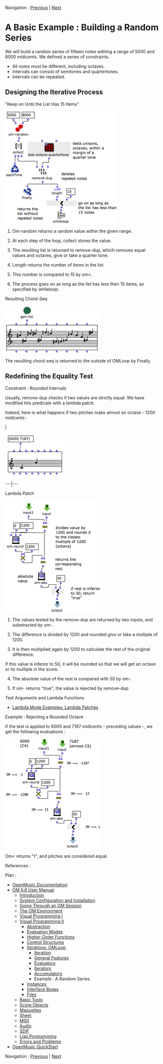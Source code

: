 
Navigation : [Previous](Acum "page précédente\(Acum\)") | [Next](Instances "Next\(Instances\)")

# A Basic Example : Building a Random Series

We will build a random series of fifteen notes withing a range of 5000 and
8000 midicents. We defined a series of constraints.

  * All notes must be different, including octaves. 
  * Intervals can consist of semitones and quartertones. 
  * Intervals can be repeated.

## Designing the Iterative Process

"Keep on Until the List Has 15 Items"

![](../res/exloop.png)

  1. Om-random returns a random value within the given range. 

  2. At each step of the loop, collect stores the value. 

  3. The resulting list is returned to remove-dup, which removes equal values and octaves, give or take a quarter tone.

  4. Length returns the number of items in the list. 

  5. This number is compared to 15 by om<. 

  6. The process goes on as long as the list has less then 15 items, as specified by whileloop. 

Resulting Chord-Seq

![](../res/genlist.png)

The resulting chord-seq is returned to the outside of OMLoop by Finally.

## Redefining the Equality Test

Constraint : Rounded Intervals

Usually, remove-dup checks if two values are strictly equal. We have modified
this predicate with a lambda patch.

Indeed, here is what happens if two pitches make almost an octave - 1200
midicents :

|

![](../res/ex.png)  
  
---|---  
  
Lambda Patch

![](../res/testex.png)

  1. The values tested by the remove-dup are returned by two inputs, and substracted by om-. 

  2. The difference is divided by 1200 and rounded give or take a multiple of 1200. 

  3. It is then multiplied again by 1200 to calculate the rest of the original difference.

If this value is inferior to 50, it will be rounded so that we will get an
octave or its multiple in the score.

  4. The absolute value of the rest is compared with 50 by om-.

  5. If om- returns "true", the value is rejected by remove-dup

Test Arguments and Lambda Functions

  * [Lambda Mode Examples: Lambda Patches](LambdaPatch)

Example : Rejecting a Rounded Octave

If the test is applied to 6000 and 7187 midicents - preceding values -, we get
the following evaluations :

![](../res/testexample.png)

Om< returns "t", and pitches are considered equal.

References :

Plan :

  * [OpenMusic Documentation](OM-Documentation)
  * [OM 6.6 User Manual](OM-User-Manual)
    * [Introduction](00-Sommaire)
    * [System Configuration and Installation](Installation)
    * [Going Through an OM Session](Goingthrough)
    * [The OM Environment](Environment)
    * [Visual Programming I](BasicVisualProgramming)
    * [Visual Programming II](AdvancedVisualProgramming)
      * [Abstraction](Abstraction)
      * [Evaluation Modes](EvalModes)
      * [Higher-Order Functions](HighOrder)
      * [Control Structures](Control)
      * [Iterations: OMLoop](OMLoop)
        * [Iteration](LoopIntro)
        * [General Features](LoopGeneral)
        * [Evaluators](LoopEvaluators)
        * [Iterators](LoopIterators)
        * [Accumulators](LoopAccumulators)
        * Example : A Random Series
      * [Instances](Instances)
      * [Interface Boxes](InterfaceBoxes)
      * [Files](Files)
    * [Basic Tools](BasicObjects)
    * [Score Objects](ScoreObjects)
    * [Maquettes](Maquettes)
    * [Sheet](Sheet)
    * [MIDI](MIDI)
    * [Audio](Audio)
    * [SDIF](SDIF)
    * [Lisp Programming](Lisp)
    * [Errors and Problems](errors)
  * [OpenMusic QuickStart](QuickStart-Chapters)

Navigation : [Previous](Acum "page précédente\(Acum\)") | [Next](Instances "Next\(Instances\)")

